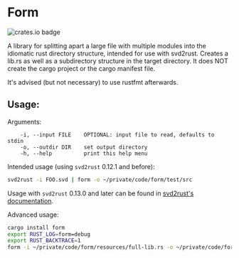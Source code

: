 # Form
![crates.io badge](https://img.shields.io/crates/v/form.svg)

A library for splitting apart a large file with multiple modules into the idiomatic rust directory structure, intended for use with svd2rust.
Creates a lib.rs as well as a subdirectory structure in the target directory. It does NOT create the cargo project or the cargo manifest file.

It's advised (but not necessary) to use rustfmt afterwards.
## Usage:
Arguments:
```
    -i, --input FILE    OPTIONAL: input file to read, defaults to stdin
    -o, --outdir DIR    set output directory
    -h, --help          print this help menu
```


Intended usage (using `svd2rust` 0.12.1 and before):
```bash
svd2rust -i FOO.svd | form -o ~/private/code/form/test/src
```
Usage with `svd2rust` 0.13.0 and later can be found in [svd2rust's documentation](https://docs.rs/svd2rust/).

Advanced usage:
```bash
cargo install form
export RUST_LOG=form=debug
export RUST_BACKTRACE=1
form -i ~/private/code/form/resources/full-lib.rs -o ~/private/code/form/test/src
```
